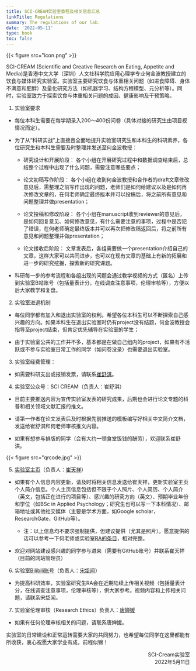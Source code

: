 ```yaml
---
title: SCI-CREAM实验室章程及相关信息汇总
linkTitle: Regulations
summary: The regulations of our lab.
date: '2022-05-11'
type: book
toc: false
---
```


{{< figure src="icon.png" >}}

SCI-CREAM (Scientific and Creative Research on Eating, Appetite and Media)是香港中文大学（深圳）人文社科学院应用心理学专业何金波教授建立的饮食与媒体研究实验室。实验室主要研究饮食与体重相关问题（如进食障碍、身体不满意和肥胖）及量化研究方法（如机器学习、结构方程模型、元分析等）。同时，实验室致力于探索饮食与体重相关问题的成因、健康影响及干预策略。
 

1. 实验室要求

  - 每位本科生需要在每学期录入200～400份问卷（具体对接的研究生由项目视情况而定）。
  
  - 为了从“科研实战”上直接且全面地提升实验室研究生和本科生的科研素养，各位研究生和本科生需要及时整理并发送至何金波教授：
  
    - 研究设计和开展阶段： 各个小组在开展研究过程中和数据调查结束后，总结整个过程中出现了什么问题，需要注意哪些要点；
    
    - 论文初稿写作阶段： 各个小组在收到何金波教授和合作者的draft文章修改意见后，需整理之前写作出现的问题，老师们是如何给建议以及是如何再次修改文章的，在何老师确定最终版本并可以投稿后，将之前所有意见和问题整理并做presentation；
    
    - 论文投稿和修改阶段： 各个小组在manuscript收到reviewer的意见后，是如何回复意见、如何修改意见，有什么需要注意的事项，过程中是否犯了错误，在何老师确定最终版本并可以再次把修改稿返回后，将之前所有意见和问题整理并做presentation；
    
    - 论文接收后阶段： 文章发表后，各组需要做一个presentation介绍自己的文章，这样大家可以共同进步，也可以在现有文章的基础上有新的拓展和进一步的研究挖掘，探索新的研究课题。
    
  - 科研每一步的参考流程和各组出现的问题会通过教学视频的方式（匿名）上传到实验室B站账号（包括量表计分，在线调查注意事项，伦理审核等），方便以后大家教学和复盘。

2. 实验室进退机制

  - 每位同学都有加入和退出实验室的权利。希望各位本科生可以不断探索自己感兴趣的方向。如果本科生在退出实验室时仍有project没有结题，何金波教授会指导至project结束，但肯定优先辅导在实验室的学生；
  
  - 由于实验室公共的工作并不多，基本都是在做自己组内的project，如果有不活跃或不参与实验室日常工作的同学（如问卷没录）也需要退出实验室。


3. 实验室经费管理：

  - 如需要科研支出或报销发票，请联系[崔舒淇](https://sci-cream.netlify.app/author/cui-shuqi/)。


4. 实验室公众号：SCI CREAM（负责人：崔舒淇）

  - 目前主要推送内容为宣传实验室发表的研究成果，后期也会进行论文专题的科普和相关领域文献汇报的推文。
  
  - 请第一作者在论文发表后及时根据先前推送的模板编写好相关中文简介文档，发送给崔舒淇和何老师审核推文内容。
  
  - 如果有想参与排版的同学（会有大约一顿食堂饭钱的酬劳），欢迎联系崔舒淇。
 
{{< figure src="qrcode.jpg" >}}

5. [实验室主页](https://sci-cream.netlify.app/)（负责人：[崔天祥](https://sci-cream.netlify.app/author/cui-tianxiang/)）

  - 如果有个人信息内容更新，请及时将相关信息发送给崔天祥，更新实验室主页个人简介信息。个人主页信息包括但不限于个人照片、个人简历、个人简介（英文，包括正在进行的项目等）、感兴趣的研究方向（英文）、预期毕业年份和学位（如BSc in Applied Psychology；研究生也可以写一下本科情况）、邮箱地址或其他社交媒体（主要是学术方面，如Google scholar，ResearchGate，GitHub等）。
  
    - 注：以上信息均不要求强制提供，但建议提供（尤其是照片）。愿意提供的话可以参考一下何老师或实验室[RA的条目](https://sci-cream.netlify.app/author/cui-tianxiang/)，相对完整。
  
  - 欢迎对网站建设感兴趣的同学参与进来（需要有GitHub账号）并联系崔天祥（目前的网站管理员）

6. 实验室[Bilibili账号](https://space.bilibili.com/1072475470/?spm_id_from=333.999.0.0)（负责人：[宋牮闻](https://sci-cream.netlify.app/author/song-jianwen/)）

  - 为提高科研效率，实验室研究生RA会在近期陆续上传相关视频（包括量表计分，在线调查注意事项，伦理审核等），供大家参考。视频内容和上传相关问题，请联系宋牮闻。

7. 实验室伦理审核（Research Ethics）负责人：[唐婵媛](https://sci-cream.netlify.app/author/tang-chanyuan/)

  - 如果有任何伦理审核相关的问题，请联系唐婵媛。


实验室的日常建设和正常运转需要大家的共同努力，也希望每位同学在这里都能有所收获，衷心祝愿大家学业有成，前程似锦！


<div align="right">SCI-Cream实验室</div>
<div align="right">2022年5月11日</div>
